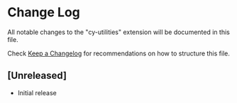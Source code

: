 # Change Log
All notable changes to the "cy-utilities" extension will be documented in this file.

Check [Keep a Changelog](http://keepachangelog.com/) for recommendations on how to structure this file.

## [Unreleased]
- Initial release